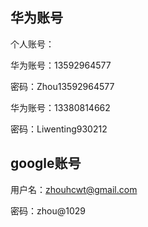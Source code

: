 ## 华为账号

个人账号：

华为账号：13592964577

密码：Zhou13592964577

华为账号：13380814662

密码：Liwenting930212



## google账号

用户名：zhouhcwt@gmail.com

密码：zhou@1029

